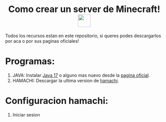<h1 align = "center">Como crear un server de Minecraft! <img src="https://cdn.icon-icons.com/icons2/2699/PNG/512/minecraft_logo_icon_168974.png" width="40"></h1>
Todos los recursos estan en este repositorio, si queres podes descargarlos por aca o por sus paginas oficiales!

# Programas:
1. JAVA: Instalar <a href="https://www.oracle.com/java/technologies/javase/jdk17-archive-downloads.html">Java 17</a> o alguno mas nuevo desde la <a href="https://www.oracle.com/java/technologies/java-se-glance.html">pagina oficial</a>.
2. HAMACHI: Descargar la ultima version de <a href="https://vpn.net/">hamachi</a>.

# Configuracion hamachi:
1. Iniciar sesion
<img href="https://i.imgur.com/suvDfUb.png">
